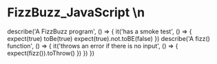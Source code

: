 # FizzBuzz_JavaScript \n

describe('A FizzBuzz program', () => {
    it('has a smoke test', () => {
        expect(true) toBe(true)
        expect(true).not.toBE(false)
    })
    describe('A fizz() function', () => {
        it('throws an error if there is no input', () => {
            expect(fizz()).toThrow()
        })
    })
})
